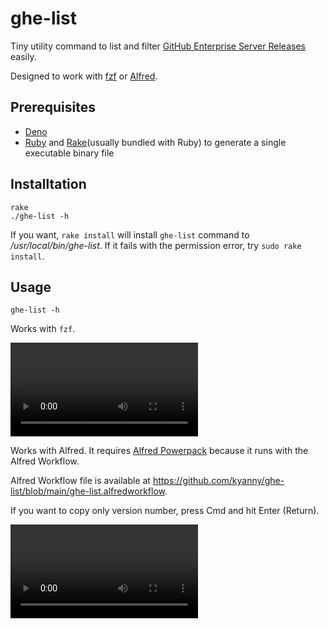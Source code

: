 # ghe-list

Tiny utility command to list and filter [GitHub Enterprise Server Releases](https://enterprise.github.com/releases) easily.

Designed to work with [fzf](https://github.com/junegunn/fzf) or [Alfred](https://www.alfredapp.com/).

## Prerequisites

- [Deno](https://deno.land/)
- [Ruby](https://www.ruby-lang.org/ja/) and [Rake](https://github.com/ruby/rake)(usually bundled with Ruby) to generate a single executable binary file
## Installtation

```
rake
./ghe-list -h
```

If you want, `rake install` will install `ghe-list` command to */usr/local/bin/ghe-list*. If it fails with the permission error, try `sudo rake install`.

## Usage

```
ghe-list -h
```

Works with `fzf`.

<video src="https://user-images.githubusercontent.com/10515/134658051-a801bf1f-d368-48c1-8ba7-cb82d671fe4e.mov
"/>

Works with Alfred. It requires [Alfred Powerpack](https://www.alfredapp.com/powerpack/) because it runs with the Alfred Workflow.

Alfred Workflow file is available at https://github.com/kyanny/ghe-list/blob/main/ghe-list.alfredworkflow.

If you want to copy only version number, press Cmd and hit Enter (Return).

<video src="https://user-images.githubusercontent.com/10515/134658028-2ec266ce-58f2-4a58-9420-e6a00003fb97.mov
"/>
